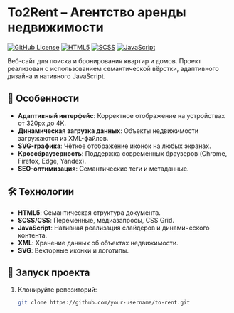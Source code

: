 # To2Rent – Агентство аренды недвижимости

[![GitHub License](https://img.shields.io/badge/license-MIT-blue.svg)](LICENSE)
[![HTML5](https://img.shields.io/badge/HTML5-E34F26?logo=html5&logoColor=white)](https://developer.mozilla.org/ru/docs/Web/HTML)
[![SCSS](https://img.shields.io/badge/SCSS-CC6699?logo=sass&logoColor=white)](https://sass-lang.com/)
[![JavaScript](https://img.shields.io/badge/JavaScript-F7DF1E?logo=javascript&logoColor=black)](https://developer.mozilla.org/ru/docs/Web/JavaScript)

Веб-сайт для поиска и бронирования квартир и домов. Проект реализован с использованием семантической вёрстки, адаптивного дизайна и нативного JavaScript.

## 🌟 Особенности
- **Адаптивный интерфейс**: Корректное отображение на устройствах от 320px до 4K.
- **Динамическая загрузка данных**: Объекты недвижимости загружаются из XML-файлов.
- **SVG-графика**: Чёткое отображение иконок на любых экранах.
- **Кроссбраузерность**: Поддержка современных браузеров (Chrome, Firefox, Edge, Yandex).
- **SEO-оптимизация**: Семантические теги и метаданные.

## 🛠 Технологии
- **HTML5**: Семантическая структура документа.
- **SCSS/CSS**: Переменные, медиазапросы, CSS Grid.
- **JavaScript**: Нативная реализация слайдеров и динамического контента.
- **XML**: Хранение данных об объектах недвижимости.
- **SVG**: Векторные иконки и логотипы.

## 🚀 Запуск проекта
1. Клонируйте репозиторий:
   ```bash
   git clone https://github.com/your-username/to-rent.git
